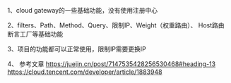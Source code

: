 1、cloud gateway的一些基础功能，没有使用注册中心

2、filters、Path、Method、Query、限制IP、Weight（权重路由）、 Host路由断言工厂等基础功能

3、项目的功能都可以正常使用，限制IP需要更换IP

4、 参考文章 https://juejin.cn/post/7147535428256530468#heading-13
https://cloud.tencent.com/developer/article/1883948

